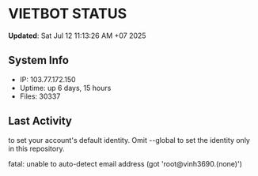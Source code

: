 # VIETBOT STATUS
**Updated**: Sat Jul 12 11:13:26 AM +07 2025

## System Info
- IP: 103.77.172.150
- Uptime: up 6 days, 15 hours
- Files: 30337

## Last Activity

to set your account's default identity.
Omit --global to set the identity only in this repository.

fatal: unable to auto-detect email address (got 'root@vinh3690.(none)')
